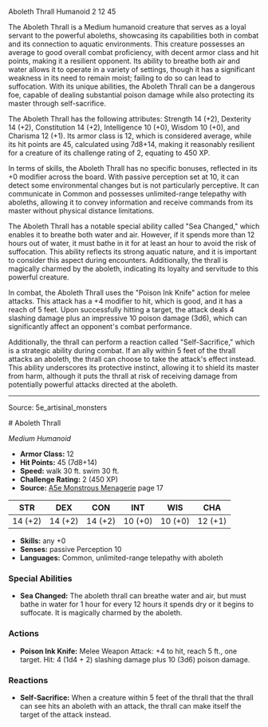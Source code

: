 <MonsterName/>Aboleth Thrall</MonsterName>
<CreatureType/>Humanoid</CreatureType>
<CR/>2</CR>
<AC/>12</AC>
<HP/>45</HP>
<summary>The Aboleth Thrall is a Medium humanoid creature that serves as a loyal servant to the powerful aboleths, showcasing its capabilities both in combat and its connection to aquatic environments. This creature possesses an average to good overall combat proficiency, with decent armor class and hit points, making it a resilient opponent. Its ability to breathe both air and water allows it to operate in a variety of settings, though it has a significant weakness in its need to remain moist; failing to do so can lead to suffocation. With its unique abilities, the Aboleth Thrall can be a dangerous foe, capable of dealing substantial poison damage while also protecting its master through self-sacrifice.</summary>

<detail>

The Aboleth Thrall has the following attributes: Strength 14 (+2), Dexterity 14 (+2), Constitution 14 (+2), Intelligence 10 (+0), Wisdom 10 (+0), and Charisma 12 (+1). Its armor class is 12, which is considered average, while its hit points are 45, calculated using 7d8+14, making it reasonably resilient for a creature of its challenge rating of 2, equating to 450 XP.

In terms of skills, the Aboleth Thrall has no specific bonuses, reflected in its +0 modifier across the board. With passive perception set at 10, it can detect some environmental changes but is not particularly perceptive. It can communicate in Common and possesses unlimited-range telepathy with aboleths, allowing it to convey information and receive commands from its master without physical distance limitations.

The Aboleth Thrall has a notable special ability called "Sea Changed," which enables it to breathe both water and air. However, if it spends more than 12 hours out of water, it must bathe in it for at least an hour to avoid the risk of suffocation. This ability reflects its strong aquatic nature, and it is important to consider this aspect during encounters. Additionally, the thrall is magically charmed by the aboleth, indicating its loyalty and servitude to this powerful creature.

In combat, the Aboleth Thrall uses the "Poison Ink Knife" action for melee attacks. This attack has a +4 modifier to hit, which is good, and it has a reach of 5 feet. Upon successfully hitting a target, the attack deals 4 slashing damage plus an impressive 10 poison damage (3d6), which can significantly affect an opponent's combat performance.

Additionally, the thrall can perform a reaction called "Self-Sacrifice," which is a strategic ability during combat. If an ally within 5 feet of the thrall attacks an aboleth, the thrall can choose to take the attack's effect instead. This ability underscores its protective instinct, allowing it to shield its master from harm, although it puts the thrall at risk of receiving damage from potentially powerful attacks directed at the aboleth.</detail>



---

Source: 5e_artisinal_monsters

<statblock>
# Aboleth Thrall

*Medium* *Humanoid*

- **Armor Class:** 12
- **Hit Points:** 45 (7d8+14)
- **Speed:** walk 30 ft. swim 30 ft.
- **Challenge Rating:** 2 (450 XP)
- **Source:** [A5e Monstrous Menagerie](https://enpublishingrpg.com/products/level-up-monstrous-menagerie-a5e) page 17

| STR | DEX | CON | INT | WIS | CHA |
| --- | --- | --- | --- | --- | --- |
| 14 (+2) | 14 (+2) | 14 (+2) | 10 (+0) | 10 (+0) | 12 (+1) |

- **Skills:** any +0
- **Senses:** passive Perception 10
- **Languages:** Common, unlimited-range telepathy with aboleth

### Special Abilities

- **Sea Changed:** The aboleth thrall can breathe water and air, but must bathe in water for 1 hour for every 12 hours it spends dry or it begins to suffocate. It is magically charmed by the aboleth.

### Actions

- **Poison Ink Knife:** Melee Weapon Attack: +4 to hit, reach 5 ft., one target. Hit: 4 (1d4 + 2) slashing damage plus 10 (3d6) poison damage.

### Reactions

- **Self-Sacrifice:** When a creature within 5 feet of the thrall that the thrall can see hits an aboleth with an attack, the thrall can make itself the target of the attack instead.


</statblock>


